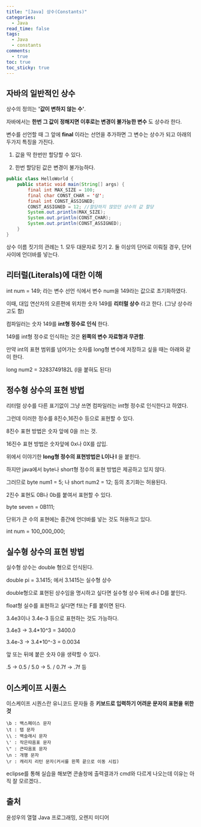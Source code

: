 ```yaml
---
title: "[Java] 상수(Constants)"
categories:
  - Java
read_time: false
tags:
  - Java
  - constants
comments:
  - true
toc: true
toc_sticky: true
---
```

## 자바의 일반적인 상수
상수의 정의는 __'값이 변하지 않는 수'__.

자바에서는 __한번 그 값이 정해지면 이후로는 변경이 불가능한 변수__ 도 상수라 한다.

변수를 선언할 때 그 앞에 __final__ 이라는 선언을 추가하면 그 변수는 상수가 되고 아래의 두가지 특징을 가진다.

1. 값을 딱 한번만 할당할 수 있다.
 
2. 한번 할당된 값은 변경이 불가능하다.

```java
public class HelloWorld {
	public static void main(String[] args) {
		final int MAX_SIZE = 100;
		final char CONST_CHAR = '상';
		final int CONST_ASSIGNED;
		CONST_ASSIGNED = 12; //할당하지 않았던 상수의 값 할당
		System.out.println(MAX_SIZE);
		System.out.println(CONST_CHAR);
		System.out.println(CONST_ASSIGNED);
	}
}
```

상수 이름 짓기의 관례는 1. 모두 대문자로 짓기 2. 둘 이상의 단어로 이뤄질 경우, 단어 사이에 언더바를 넣는다.

## 리터럴(Literals)에 대한 이해
int num = 149; 라는 변수 선언 식에서 변수 num을 149라는 값으로 초기화하였다.

이때, 대입 연산자의 오른편에 위치한 숫자 149를 __리터럴 상수__ 라고 한다. (그냥 상수라고도 함)

컴파일러는 숫자 149를 __int형 정수로 인식__ 한다.

149를 int형 정수로 인식하는 것은 __왼쪽의 변수 자료형과 무관함__.

만약 int의 표현 범위를 넘어가는 숫자를 long형 변수에 저장하고 싶을 때는 아래와 같이 한다.

long num2 = 3283749182L (l을 붙혀도 된다)

## 정수형 상수의 표현 방법
리터럴 상수를 다른 표기없이 그냥 쓰면 컴파일러는 int형 정수로 인식한다고 하였다.

그런데 이러한 정수를 8진수,16진수 등으로 표현할 수 있다.

8진수 표현 방법은 숫자 앞에 0을 쓰는 것.

16진수 표현 방법은 숫자앞에 0x나 0X를 삽입.

위에서 이야기한 __long형 정수의 표현방법은 L이나 l__ 을 붙힌다.

하지만 java에서 byte나 short형 정수의 표현 방법은 제공하고 있지 않다.

그러므로 byte num1 = 5; 나 short num2 = 12; 등의 초기화는 허용된다.

2진수 표현도 0B나 0b를 붙여서 표현할 수 있다.

byte seven = 0B111;

단위가 큰 수의 표현에는 중간에 언더바를 넣는 것도 허용하고 있다.

int num = 100_000_000;

## 실수형 상수의 표현 방법
실수형 상수는 double 형으로 인식된다.

double pi = 3.1415; 에서 3.1415는 실수형 상수

double형으로 표현된 상수임을 명시하고 싶다면 실수형 상수 뒤에 d나 D를 붙인다.

float형 실수를 표현하고 싶다면 f또는 F를 붙이면 된다.

3.4e3이나 3.4e-3 등으로 표현하는 것도 가능하다.

3.4e3 -> 3.4*10^3 = 3400.0

3.4e-3 -> 3.4*10^-3 = 0.0034

앞 또는 뒤에 붙은 숫자 0을 생략할 수 있다.

.5 -> 0.5 / 5.0 -> 5. / 0.7f -> .7f 등

## 이스케이프 시퀀스
이스케이프 시퀀스란 유니코드 문자들 중 __키보드로 입력하기 어려운 문자의 표현을 위한 것__

```
\b : 백스페이스 문자
\t : 탭 문자
\\ : 백슬래시 문자
\' : 작은따옴표 문자
\" : 큰따옴표 문자
\n : 개행 문자
\r : 캐리지 리턴 문자(커서를 왼쪽 끝으로 이동 시킴)
```
eclipse를 통해 실습을 해보면 콘솔창에 출력결과가 cmd와 다르게 나오는데 이유는 아직 잘 모르겠다..

## 출처
윤성우의 열혈 Java 프로그래밍, 오렌지 미디어